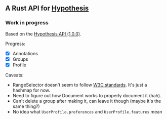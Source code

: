 ## A Rust API for [Hypothesis](https://web.hypothes.is/)
### Work in progress

Based on the [Hypothesis API (1.0.0)](https://h.readthedocs.io/en/latest/api-reference/v1/).

Progress:
- [X] Annotations
- [X] Groups
- [X] Profile

Caveats:
- RangeSelector doesn't seem to follow [W3C standards](https://www.w3.org/TR/annotation-model/#range-selector). It's just a hashmap for now.
- Need to figure out how Document works to properly document it (hah).
- Can't delete a group after making it, can leave it though (maybe it's the same thing?)
- No idea what `UserProfile.preferences` and `UserProfile.features` mean
 